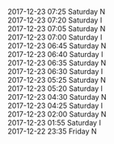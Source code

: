 2017-12-23 07:25 Saturday  N  
2017-12-23 07:20 Saturday  I  
2017-12-23 07:05 Saturday  N  
2017-12-23 07:00 Saturday  I  
2017-12-23 06:45 Saturday  N  
2017-12-23 06:40 Saturday  I  
2017-12-23 06:35 Saturday  N  
2017-12-23 06:30 Saturday  I  
2017-12-23 05:25 Saturday  N  
2017-12-23 05:20 Saturday  I  
2017-12-23 04:30 Saturday  N  
2017-12-23 04:25 Saturday  I  
2017-12-23 02:00 Saturday  N  
2017-12-23 01:55 Saturday  I  
2017-12-22 23:35 Friday  N  
